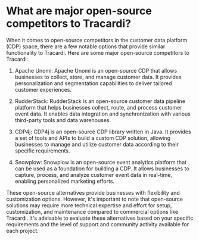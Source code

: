 # What are major open-source  competitors to Tracardi?


When it comes to open-source competitors in the customer data platform (CDP) space, there are a few notable options that
provide similar functionality to Tracardi. Here are some major open-source competitors to Tracardi:

1. Apache Unomi: Apache Unomi is an open-source CDP that allows businesses to collect, store, and manage customer data.
   It provides personalization and segmentation capabilities to deliver tailored customer experiences.

2. RudderStack: RudderStack is an open-source customer data pipeline platform that helps businesses collect, route, and
   process customer event data. It enables data integration and synchronization with various third-party tools and data
   warehouses.

3. CDP4j: CDP4j is an open-source CDP library written in Java. It provides a set of tools and APIs to build a custom CDP
   solution, allowing businesses to manage and utilize customer data according to their specific requirements.

4. Snowplow: Snowplow is an open-source event analytics platform that can be used as a foundation for building a CDP. It
   allows businesses to capture, process, and analyze customer event data in real-time, enabling personalized marketing
   efforts.

These open-source alternatives provide businesses with flexibility and customization options. However, it's important to
note that open-source solutions may require more technical expertise and effort for setup, customization, and
maintenance compared to commercial options like Tracardi. It's advisable to evaluate these alternatives based on your
specific requirements and the level of support and community activity available for each project.